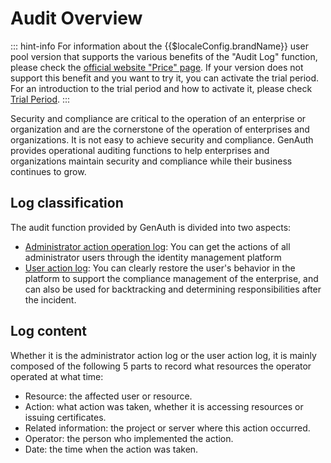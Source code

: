 # Audit Overview

<LastUpdated/>

::: hint-info
For information about the {{$localeConfig.brandName}} user pool version that supports the various benefits of the "Audit Log" function, please check the [official website "Price" page](https://www.genauth.ai/pricing). If your version does not support this benefit and you want to try it, you can activate the trial period. For an introduction to the trial period and how to activate it, please check [Trial Period](/guides/basics/trial/README.md).
:::

Security and compliance are critical to the operation of an enterprise or organization and are the cornerstone of the operation of enterprises and organizations. It is not easy to achieve security and compliance. GenAuth provides operational auditing functions to help enterprises and organizations maintain security and compliance while their business continues to grow.

## Log classification

The audit function provided by GenAuth is divided into two aspects:

- [Administrator action operation log](./administrator-action.md): You can get the actions of all administrator users through the identity management platform
- [User action log](./user-action.md): You can clearly restore the user's behavior in the platform to support the compliance management of the enterprise, and can also be used for backtracking and determining responsibilities after the incident.

## Log content

Whether it is the administrator action log or the user action log, it is mainly composed of the following 5 parts to record what resources the operator operated at what time:

- Resource: the affected user or resource.
- Action: what action was taken, whether it is accessing resources or issuing certificates.
- Related information: the project or server where this action occurred.
- Operator: the person who implemented the action.
- Date: the time when the action was taken.
